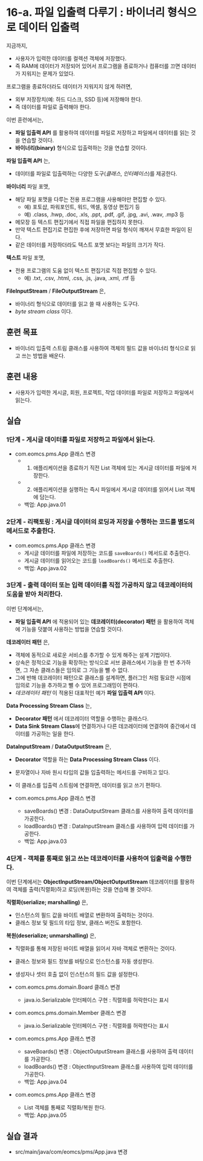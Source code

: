 # 16-a. 파일 입출력 다루기 : 바이너리 형식으로 데이터 입출력

지금까지,
- 사용자가 입력한 데이터를 컬렉션 객체에 저장했다.
- 즉 RAM에 데이터가 저장되어 있어서 프로그램을 종료하거나 컴퓨터를 끄면 데이터가 지워지는 문제가 있었다.

프로그램을 종료하더라도 데이터가 지워지지 않게 하려면,
- 외부 저장장치(예: 하드 디스크, SSD 등)에 저장해야 한다.
- 즉 데이터를 파일로 출력해야 한다.

이번 훈련에서는,
- **파일 입출력 API** 를 활용하여 데이터를 파일로 저장하고
파일에서 데이터를 읽는 것을 연습할 것이다.
- **바이너리(binary)** 형식으로 입출력하는 것을 연습할 것이다.

**파일 입출력 API** 는,
- 데이터를 파일로 입출력하는 다양한 도구(*클래스*, *인터페이스*)를 제공한다.

**바이너리** 파일 포맷,
- 해당 파일 포맷을 다루는 전용 프로그램을 사용해야만 편집할 수 있다.
  - 예) 포토샵, 파워포인트, 워드, 엑셀, 동영상 편집기 등
  - 예) .class, .hwp, .doc, .xls, .ppt, .pdf, .gif, .jpg, .avi, .wav, .mp3 등
- 메모장 등 텍스트 편집기에서 직접 파일을 편집하지 못한다.
- 만약 텍스트 편집기로 편집한 후에 저장하면 파일 형식이 깨져서 무효한 파일이 된다.
- 같은 데이터를 저장하더라도 텍스트 포맷 보다는 파일의 크기가 작다.

**텍스트** 파일 포맷,
- 전용 프로그램의 도움 없이 텍스트 편집기로 직접 편집할 수 있다.
  - 예) .txt, .csv, .html, .css, .js, .java, .xml, .rtf 등

**FileInputStream** / **FileOutputStream** 은,

- 바이너리 형식으로 데이터를 읽고 쓸 때 사용하는 도구다.
- *byte stream class* 이다.

## 훈련 목표

- 바이너리 입출력 스트림 클래스를 사용하여 객체의 필드 값을 바이너리 형식으로 읽고 쓰는 방법을 배운다.


## 훈련 내용

- 사용자가 입력한 게시글, 회원, 프로젝트, 작업 데이터를 파일로 저장하고 파일에서 읽는다.


## 실습


### 1단계 - 게시글 데이터를 파일로 저장하고 파일에서 읽는다.

- com.eomcs.pms.App 클래스 변경
  - 1) 애플리케이션을 종료하기 직전 List 객체에 있는 게시글 데이터를 파일에 저장한다.
  - 2) 애플리케이션을 실행하는 즉시 파일에서 게시글 데이터를 읽어서 List 객체에 담는다.
  - 백업: App.java.01

### 2단계 - 리팩토링 : 게시글 데이터의 로딩과 저장을 수행하는 코드를 별도의 메서드로 추출한다.

- com.eomcs.pms.App 클래스 변경
  - 게시글 데이터를 파일에 저장하는 코드를 `saveBoards()` 메서드로 추출한다.
  - 게시글 데이터를 읽어오는 코드를 `loadBoards()` 메서드로 추출한다.
  - 백업: App.java.02

### 3단계 - 출력 데이터 또는 입력 데이터를 직접 가공하지 않고 데코레이터의 도움을 받아 처리한다.

이번 단계에서는,
- **파일 입출력 API** 에 적용되어 있는 **데코레이터(decorator) 패턴** 을 활용하여
  객체에 기능을 덧붙여 사용하는 방법을 연습할 것이다.

**데코레이터 패턴** 은,
- 객체에 동적으로 새로운 서비스를 추가할 수 있게 해주는 설계 기법이다.
- 상속은 정적으로 기능을 확장하는 방식으로 서브 클래스에서 기능을 한 번 추가하면,
  그 자손 클래스들은 임의로 그 기능을 뺄 수 없다.
- 그에 반해 데코레이터 패턴으로 클래스를 설계하면, 플러그인 처럼 필요한 시점에 임의로 기능을 추가하고
  뺄 수 있어 프로그래밍이 편하다.
- *데코레이터 패턴* 이 적용된 대표적인 예가 **파일 입출력 API** 이다.   

**Data Processing Stream Class** 는,
- **Decorator 패턴** 에서 데코레이터 역할을 수행하는 클래스다.
- **Data Sink Stream Class**에 연결하거나 다른 데코레이터에 연결하여 중간에서 데이터를 가공하는 일을 한다.

**DataInputStream** / **DataOutputStream** 은,

- **Decorator** 역할을 하는 **Data Processing Stream Class** 이다.
- 문자열이나 자바 원시 타입의 값들 입출력하는 메서드를 구비하고 있다.
- 이 클래스를 입출력 스트림에 연결하면, 데이터를 읽고 쓰기 편하다.

- com.eomcs.pms.App 클래스 변경
  - saveBoards() 변경 : DataOutputStream 클래스를 사용하여 출력 데이터를 가공한다.
  - loadBoards() 변경 : DataInputStream 클래스를 사용하여 입력 데이터를 가공한다.
  - 백업: App.java.03

### 4단계 - 객체를 통째로 읽고 쓰는 데코레이터를 사용하여 입출력을 수행한다.

이번 단계에서는 **ObjectInputStream/ObjectOutputStream** 데코레이터를 활용하여 객체를 출력(직렬화)하고 로딩(복원)하는 것을 연습해 볼 것이다.

**직렬화(serialize; marshalling)** 은,

- 인스턴스의 필드 값을 바이트 배열로 변환하여 출력하는 것이다.
- 클래스 정보 및 필드의 타입 정보, 클래스 버전도 포함한다.

**복원(deserialize; unmarshalling)** 은,

- 직렬화를 통해 저장된 바이트 배열을 읽어서 자바 객체로 변환하는 것이다.
- 클래스 정보와 필드 정보를 바탕으로 인스턴스를 자동 생성한다.
- 생성자나 셋터 호출 없이 인스턴스의 필드 값을 설정한다.

- com.eomcs.pms.domain.Board 클래스 변경
  - java.io.Serializable 인터페이스 구현 : 직렬화를 허락한다는 표시
- com.eomcs.pms.domain.Member 클래스 변경
  - java.io.Serializable 인터페이스 구현 : 직렬화를 허락한다는 표시
- com.eomcs.pms.App 클래스 변경
  - saveBoards() 변경 : ObjectOutputStream 클래스를 사용하여 출력 데이터를 가공한다.
  - loadBoards() 변경 : ObjectInputStream 클래스를 사용하여 입력 데이터를 가공한다.
  - 백업: App.java.04
- com.eomcs.pms.App 클래스 변경
  - List 객체를 통째로 직렬화/복원 한다.
  - 백업: App.java.05
  
### 

## 실습 결과

- src/main/java/com/eomcs/pms/App.java 변경
